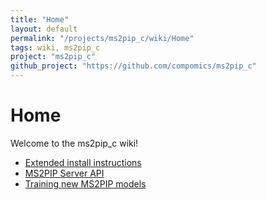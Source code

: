 ```yaml
---
title: "Home"
layout: default
permalink: "/projects/ms2pip_c/wiki/Home"
tags: wiki, ms2pip_c
project: "ms2pip_c"
github_project: "https://github.com/compomics/ms2pip_c"
---
```


# Home
Welcome to the ms2pip_c wiki!
- [Extended install instructions](/projects/ms2pip_c/wiki/extended-install-instructions)
- [MS2PIP Server API](/projects/ms2pip_c/wiki/ms2pip-server-api)
- [Training new MS2PIP models](/projects/ms2pip_c/wiki/training-new-ms2pip-models)